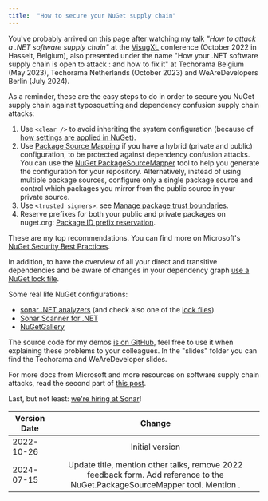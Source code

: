 ```yaml
---
title:  "How to secure your NuGet supply chain"
---
```


You've probably arrived on this page after watching my talk _"How to attack a .NET software supply chain"_ at the [VisugXL](https://www.visug.be/Events/80) conference (October 2022 in Hasselt, Belgium), also presented under the name "How your .NET software supply chain is open to attack : and how to fix it" at Techorama Belgium (May 2023), Techorama Netherlands (October 2023) and WeAreDevelopers Berlin (July 2024).

As a reminder, these are the easy steps to do in order to secure you NuGet supply chain against typosquatting and dependency confusion supply chain attacks:

1. Use `<clear />` to avoid inheriting the system configuration (because of [how settings are applied in NuGet](https://learn.microsoft.com/en-us/nuget/consume-packages/configuring-nuget-behavior#how-settings-are-applied)).
2. Use [Package Source Mapping](https://docs.microsoft.com/en-us/nuget/consume-packages/package-source-mapping) if you have a hybrid (private and public) configuration, to be protected against dependency confusion attacks. You can use the [NuGet.PackageSourceMapper](https://www.nuget.org/packages/NuGet.PackageSourceMapper#readme-body-tab) tool to help you generate the configuration for your repository. Alternatively, instead of using multiple package sources, configure only a single package source and control which packages you mirror from the public source in your private source.
3. Use `<trusted signers>`: see [Manage package trust boundaries](https://docs.microsoft.com/en-us/nuget/consume-packages/installing-signed-packages).
4. Reserve prefixes for both your public and private packages on nuget.org: [Package ID prefix reservation](https://docs.microsoft.com/en-us/nuget/nuget-org/id-prefix-reservation).

These are my top recommendations. You can find more on Microsoft's [NuGet Security Best Practices](https://learn.microsoft.com/en-us/nuget/concepts/security-best-practices).

In addition, to have the overview of all your direct and transitive dependencies and be aware of changes in your dependency graph [use a NuGet lock file](https://devblogs.microsoft.com/nuget/enable-repeatable-package-restores-using-a-lock-file/).

Some real life NuGet configurations:
- [sonar .NET analyzers](https://github.com/SonarSource/sonar-dotnet/blob/8.47.0.55603/analyzers/NuGet.Config) (and check also one of the [lock files](https://github.com/SonarSource/sonar-dotnet/blob/8.47.0.55603/analyzers/src/SonarAnalyzer.CSharp/packages.lock.json))
- [Sonar Scanner for .NET](https://github.com/SonarSource/sonar-scanner-msbuild/blob/5.8.0.52797/NuGet.Config)
- [NuGetGallery](https://github.com/NuGet/NuGetGallery/blob/v2022.10.19/NuGet.config)

The source code for my demos [is on GitHub](https://github.com/andreiepure/DependencyConfusionDemo), feel free to use it when explaining these problems to your colleagues. In the "slides" folder you can find the Techorama and WeAreDeveloper slides.

For more docs from Microsoft and more resources on software supply chain attacks, read  the second part of [this post](https://andreiepure.ro/2022/08/28/dotnetday-resources.html).

Last, but not least: [we're hiring at Sonar](https://www.sonarsource.com/company/careers/)! 


| Version Date        | Change
| ------------- |:-------------:|
| 2022-10-26      | Initial version |
| 2024-07-15      | Update title, mention other talks, remove 2022 feedback form. Add reference to the NuGet.PackageSourceMapper tool. Mention <clear>. |

